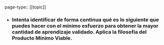 page-type:: [[topic]]
- ### Intenta identificar de forma continua qué es lo siguiente que puedes hacer con el mínimo esfuerzo para obtener la mayor cantidad de aprendizaje validado. Aplica la filosofía del Producto Mínimo Viable.


